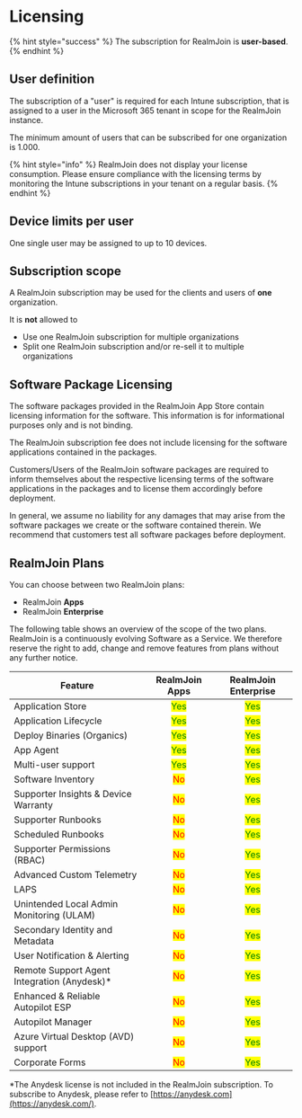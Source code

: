 # Licensing

{% hint style="success" %}
The subscription for RealmJoin is **user-based**.
{% endhint %}

## User definition

The subscription of a "user" is required for each Intune subscription, that is assigned to a user in the Microsoft 365 tenant in scope for the RealmJoin instance.

The minimum amount of users that can be subscribed for one organization is 1.000.

{% hint style="info" %}
RealmJoin does not display your license consumption. Please ensure compliance with the licensing terms by monitoring the Intune subscriptions in your tenant on a regular basis.
{% endhint %}

## Device limits per user

One single user may be assigned to up to 10 devices.

## Subscription scope

A RealmJoin subscription may be used for the clients and users of **one** organization.&#x20;

It is **not** allowed to&#x20;

* Use one RealmJoin subscription for multiple organizations
* Split one RealmJoin subscription and/or re-sell it to multiple organizations

## Software Package Licensing

The software packages provided in the RealmJoin App Store contain licensing information for the software. This information is for informational purposes only and is not binding.&#x20;

The RealmJoin subscription fee does not include licensing for the software applications contained in the packages.

Customers/Users of the RealmJoin software packages are required to inform themselves about the respective licensing terms of the software applications in the packages and to license them accordingly before deployment.

In general, we assume no liability for any damages that may arise from the software packages we create or the software contained therein. We recommend that customers test all software packages before deployment.

## RealmJoin Plans

You can choose between two RealmJoin plans:

* RealmJoin **Apps**
* RealmJoin **Enterprise**

The following table shows an overview of the scope of the two plans. RealmJoin is a continuously evolving Software as a Service. We therefore reserve the right to add, change and remove features from plans without any further notice.

| Feature                                      |             RealmJoin Apps            |          RealmJoin Enterprise         |
| -------------------------------------------- | :-----------------------------------: | :-----------------------------------: |
| Application Store                            | <mark style="color:green;">Yes</mark> | <mark style="color:green;">Yes</mark> |
| Application Lifecycle                        | <mark style="color:green;">Yes</mark> | <mark style="color:green;">Yes</mark> |
| Deploy Binaries (Organics)                   | <mark style="color:green;">Yes</mark> | <mark style="color:green;">Yes</mark> |
| App Agent                                    | <mark style="color:green;">Yes</mark> | <mark style="color:green;">Yes</mark> |
| Multi-user support                           | <mark style="color:green;">Yes</mark> | <mark style="color:green;">Yes</mark> |
| Software Inventory                           |   <mark style="color:red;">No</mark>  | <mark style="color:green;">Yes</mark> |
| Supporter Insights & Device Warranty         |   <mark style="color:red;">No</mark>  | <mark style="color:green;">Yes</mark> |
| Supporter Runbooks                           |   <mark style="color:red;">No</mark>  | <mark style="color:green;">Yes</mark> |
| Scheduled Runbooks                           |   <mark style="color:red;">No</mark>  | <mark style="color:green;">Yes</mark> |
| Supporter Permissions (RBAC)                 |   <mark style="color:red;">No</mark>  | <mark style="color:green;">Yes</mark> |
| Advanced Custom Telemetry                    |   <mark style="color:red;">No</mark>  | <mark style="color:green;">Yes</mark> |
| LAPS                                         |   <mark style="color:red;">No</mark>  | <mark style="color:green;">Yes</mark> |
| Unintended Local Admin Monitoring (ULAM)     |   <mark style="color:red;">No</mark>  | <mark style="color:green;">Yes</mark> |
| Secondary Identity and Metadata              |   <mark style="color:red;">No</mark>  | <mark style="color:green;">Yes</mark> |
| User Notification & Alerting                 |   <mark style="color:red;">No</mark>  | <mark style="color:green;">Yes</mark> |
| Remote Support Agent Integration (Anydesk)\* |   <mark style="color:red;">No</mark>  | <mark style="color:green;">Yes</mark> |
| Enhanced & Reliable Autopilot ESP            |   <mark style="color:red;">No</mark>  | <mark style="color:green;">Yes</mark> |
| Autopilot Manager                            |   <mark style="color:red;">No</mark>  | <mark style="color:green;">Yes</mark> |
| Azure Virtual Desktop (AVD) support          |   <mark style="color:red;">No</mark>  | <mark style="color:green;">Yes</mark> |
| Corporate Forms                              |   <mark style="color:red;">No</mark>  | <mark style="color:green;">Yes</mark> |

\*The Anydesk license is not included in the RealmJoin subscription. To subscribe to Anydesk, please refer to [https://anydesk.com](https://anydesk.com/).

